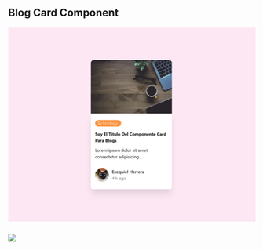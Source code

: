 ## Blog Card Component

![Blog Card Component](https://github.com/exequielhb/landing-pages/blob/recursos/blog-card-component/demo.png?raw=true)

### ![](https://card-blog-c.netlify.app/)

